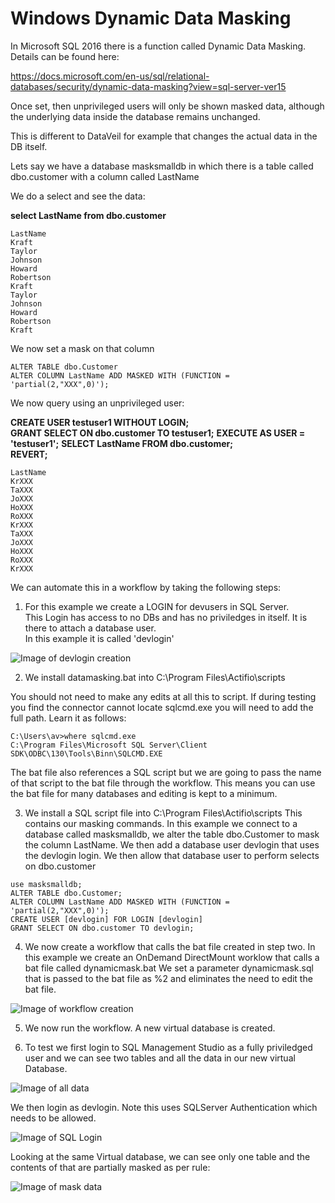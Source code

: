 # Windows Dynamic Data Masking


In Microsoft SQL 2016 there is a function called Dynamic Data Masking. Details can be found here:

https://docs.microsoft.com/en-us/sql/relational-databases/security/dynamic-data-masking?view=sql-server-ver15


Once set, then unprivileged users will only be shown masked data, although the underlying data inside the database remains unchanged.

This is different to DataVeil for example that changes the actual data in the DB itself.

Lets say we have a database masksmalldb in which there is a table called dbo.customer with a column called LastName

We do a select and see the data:


**select LastName from dbo.customer**
```
LastName
Kraft
Taylor
Johnson
Howard
Robertson
Kraft
Taylor
Johnson
Howard
Robertson
Kraft
```

We now set a mask on that column

```
ALTER TABLE dbo.Customer  
ALTER COLUMN LastName ADD MASKED WITH (FUNCTION = 'partial(2,"XXX",0)');
```

We now query using an unprivileged user:


**CREATE USER testuser1 WITHOUT LOGIN;**  
**GRANT SELECT ON dbo.customer TO testuser1;**
**EXECUTE AS USER = 'testuser1';**
**SELECT LastName FROM dbo.customer;**  
**REVERT;**
```
LastName
KrXXX
TaXXX
JoXXX
HoXXX
RoXXX
KrXXX
TaXXX
JoXXX
HoXXX
RoXXX
KrXXX
```

We can automate this in a workflow by taking the following steps:

1)  For this example we create a LOGIN for devusers in SQL Server.  
This Login has access to no DBs and has no priviledges in itself.
It is there to attach a database user.   
In this example it is called 'devlogin'

![Image of devlogin creation](https://github.com/Actifio/WindowsDynamicMasking/blob/master/Images/Login.jpg)


2)  We install datamasking.bat into C:\Program Files\Actifio\scripts

You should not need to make any edits at all this to script.
If during testing you find the connector cannot locate sqlcmd.exe you will need to add the full path.
Learn it as follows:

```
C:\Users\av>where sqlcmd.exe
C:\Program Files\Microsoft SQL Server\Client SDK\ODBC\130\Tools\Binn\SQLCMD.EXE
```
The bat file also references a SQL script but we are going to pass the name of that script to the bat file through the workflow.   This means you can use the bat file for many databases and editing is kept to a minimum.

3)  We install a SQL script file into C:\Program Files\Actifio\scripts
This contains our masking commands.
In this example we connect to a database called masksmalldb, we alter the table dbo.Customer to mask the column LastName.
We then add a database user devlogin that uses the devlogin login.   We then allow that database user to perform selects on dbo.customer

```
use masksmalldb;
ALTER TABLE dbo.Customer;  
ALTER COLUMN LastName ADD MASKED WITH (FUNCTION = 'partial(2,"XXX",0)');
CREATE USER [devlogin] FOR LOGIN [devlogin]
GRANT SELECT ON dbo.customer TO devlogin;
```

4)  We now create a workflow that calls the bat file created in step two.
In this example we create an OnDemand DirectMount worklow that calls a bat file called dynamicmask.bat 
We set a parameter dynamicmask.sql that is passed to the bat file as %2 and eliminates the need to edit the bat file.

![Image of workflow creation](https://github.com/Actifio/WindowsDynamicMasking/blob/master/Images/workflow1.jpg)

5)  We now run the workflow.  A new virtual database is created.  


6)  To test we first login to SQL Management Studio as a fully priviledged user and we can see two tables and all the data in our new virtual Database.

![Image of all data](https://github.com/Actifio/WindowsDynamicMasking/blob/master/Images/fulluserview.jpg)

We then login as devlogin.  Note this uses SQLServer Authentication which needs to be allowed.

![Image of SQL Login](https://github.com/Actifio/WindowsDynamicMasking/blob/master/Images/SQLLogin.jpg)

Looking at the same Virtual database, we can see only one table and the contents of that are partially masked as per rule:

![Image of mask data](https://github.com/Actifio/WindowsDynamicMasking/blob/master/Images/devuserview.jpg)
